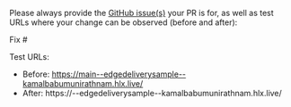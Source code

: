 Please always provide the [GitHub issue(s)](../issues) your PR is for, as well as test URLs where your change can be observed (before and after):

Fix #<gh-issue-id>

Test URLs:
- Before: https://main--edgedeliverysample--kamalbabumunirathnam.hlx.live/
- After: https://<branch>--edgedeliverysample--kamalbabumunirathnam.hlx.live/
